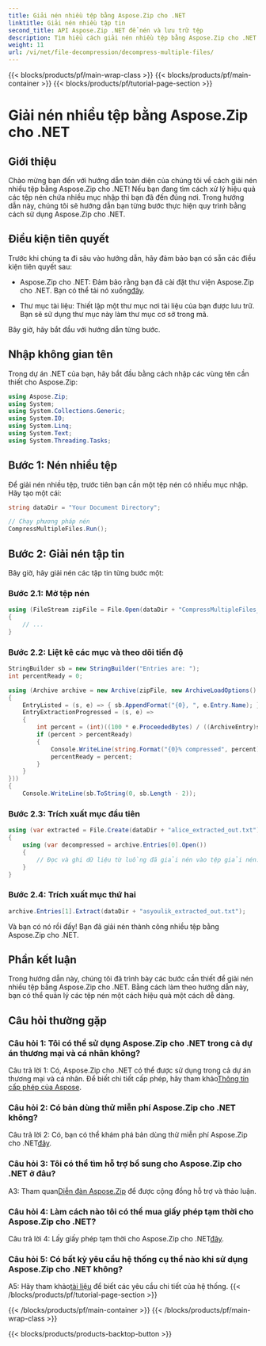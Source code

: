 ```yaml
---
title: Giải nén nhiều tệp bằng Aspose.Zip cho .NET
linktitle: Giải nén nhiều tập tin
second_title: API Aspose.Zip .NET để nén và lưu trữ tệp
description: Tìm hiểu cách giải nén nhiều tệp bằng Aspose.Zip cho .NET. Hãy làm theo hướng dẫn từng bước của chúng tôi để quản lý tệp hiệu quả.
weight: 11
url: /vi/net/file-decompression/decompress-multiple-files/
---
```


{{< blocks/products/pf/main-wrap-class >}}
{{< blocks/products/pf/main-container >}}
{{< blocks/products/pf/tutorial-page-section >}}

# Giải nén nhiều tệp bằng Aspose.Zip cho .NET

## Giới thiệu

Chào mừng bạn đến với hướng dẫn toàn diện của chúng tôi về cách giải nén nhiều tệp bằng Aspose.Zip cho .NET! Nếu bạn đang tìm cách xử lý hiệu quả các tệp nén chứa nhiều mục nhập thì bạn đã đến đúng nơi. Trong hướng dẫn này, chúng tôi sẽ hướng dẫn bạn từng bước thực hiện quy trình bằng cách sử dụng Aspose.Zip cho .NET.

## Điều kiện tiên quyết

Trước khi chúng ta đi sâu vào hướng dẫn, hãy đảm bảo bạn có sẵn các điều kiện tiên quyết sau:

-  Aspose.Zip cho .NET: Đảm bảo rằng bạn đã cài đặt thư viện Aspose.Zip cho .NET. Bạn có thể tải nó xuống[đây](https://releases.aspose.com/zip/net/).

- Thư mục tài liệu: Thiết lập một thư mục nơi tài liệu của bạn được lưu trữ. Bạn sẽ sử dụng thư mục này làm thư mục cơ sở trong mã.

Bây giờ, hãy bắt đầu với hướng dẫn từng bước.

## Nhập không gian tên

Trong dự án .NET của bạn, hãy bắt đầu bằng cách nhập các vùng tên cần thiết cho Aspose.Zip:

```csharp
using Aspose.Zip;
using System;
using System.Collections.Generic;
using System.IO;
using System.Linq;
using System.Text;
using System.Threading.Tasks;
```

## Bước 1: Nén nhiều tệp

Để giải nén nhiều tệp, trước tiên bạn cần một tệp nén có nhiều mục nhập. Hãy tạo một cái:

```csharp
string dataDir = "Your Document Directory";

// Chạy phương pháp nén
CompressMultipleFiles.Run();
```

## Bước 2: Giải nén tập tin

Bây giờ, hãy giải nén các tập tin từng bước một:

### Bước 2.1: Mở tệp nén

```csharp
using (FileStream zipFile = File.Open(dataDir + "CompressMultipleFiles_out.zip", FileMode.Open))
{
    // ...
}
```

### Bước 2.2: Liệt kê các mục và theo dõi tiến độ

```csharp
StringBuilder sb = new StringBuilder("Entries are: ");
int percentReady = 0;

using (Archive archive = new Archive(zipFile, new ArchiveLoadOptions()
{
    EntryListed = (s, e) => { sb.AppendFormat("{0}, ", e.Entry.Name); },
    EntryExtractionProgressed = (s, e) =>
    {
        int percent = (int)((100 * e.ProceededBytes) / ((ArchiveEntry)s).UncompressedSize);
        if (percent > percentReady)
        {
            Console.WriteLine(string.Format("{0}% compressed", percent));
            percentReady = percent;
        }
    }
}))
{
    Console.WriteLine(sb.ToString(0, sb.Length - 2));
```

### Bước 2.3: Trích xuất mục đầu tiên

```csharp
using (var extracted = File.Create(dataDir + "alice_extracted_out.txt"))
{
    using (var decompressed = archive.Entries[0].Open())
    {
        // Đọc và ghi dữ liệu từ luồng đã giải nén vào tệp giải nén.
    }
}
```

### Bước 2.4: Trích xuất mục thứ hai

```csharp
archive.Entries[1].Extract(dataDir + "asyoulik_extracted_out.txt");
```

Và bạn có nó rồi đấy! Bạn đã giải nén thành công nhiều tệp bằng Aspose.Zip cho .NET.

## Phần kết luận

Trong hướng dẫn này, chúng tôi đã trình bày các bước cần thiết để giải nén nhiều tệp bằng Aspose.Zip cho .NET. Bằng cách làm theo hướng dẫn này, bạn có thể quản lý các tệp nén một cách hiệu quả một cách dễ dàng.

## Câu hỏi thường gặp

### Câu hỏi 1: Tôi có thể sử dụng Aspose.Zip cho .NET trong cả dự án thương mại và cá nhân không?

 Câu trả lời 1: Có, Aspose.Zip cho .NET có thể được sử dụng trong cả dự án thương mại và cá nhân. Để biết chi tiết cấp phép, hãy tham khảo[Thông tin cấp phép của Aspose](https://purchase.aspose.com/buy).

### Câu hỏi 2: Có bản dùng thử miễn phí Aspose.Zip cho .NET không?

 Câu trả lời 2: Có, bạn có thể khám phá bản dùng thử miễn phí Aspose.Zip cho .NET[đây](https://releases.aspose.com/zip/net).

### Câu hỏi 3: Tôi có thể tìm hỗ trợ bổ sung cho Aspose.Zip cho .NET ở đâu?

 A3: Tham quan[Diễn đàn Aspose.Zip](https://forum.aspose.com/c/zip/37) để được cộng đồng hỗ trợ và thảo luận.

### Câu hỏi 4: Làm cách nào tôi có thể mua giấy phép tạm thời cho Aspose.Zip cho .NET?

 Câu trả lời 4: Lấy giấy phép tạm thời cho Aspose.Zip cho .NET[đây](https://purchase.aspose.com/temporary-license/).

### Câu hỏi 5: Có bất kỳ yêu cầu hệ thống cụ thể nào khi sử dụng Aspose.Zip cho .NET không?

 A5: Hãy tham khảo[tài liệu](https://reference.aspose.com/zip/net/) để biết các yêu cầu chi tiết của hệ thống.
{{< /blocks/products/pf/tutorial-page-section >}}

{{< /blocks/products/pf/main-container >}}
{{< /blocks/products/pf/main-wrap-class >}}

{{< blocks/products/products-backtop-button >}}
